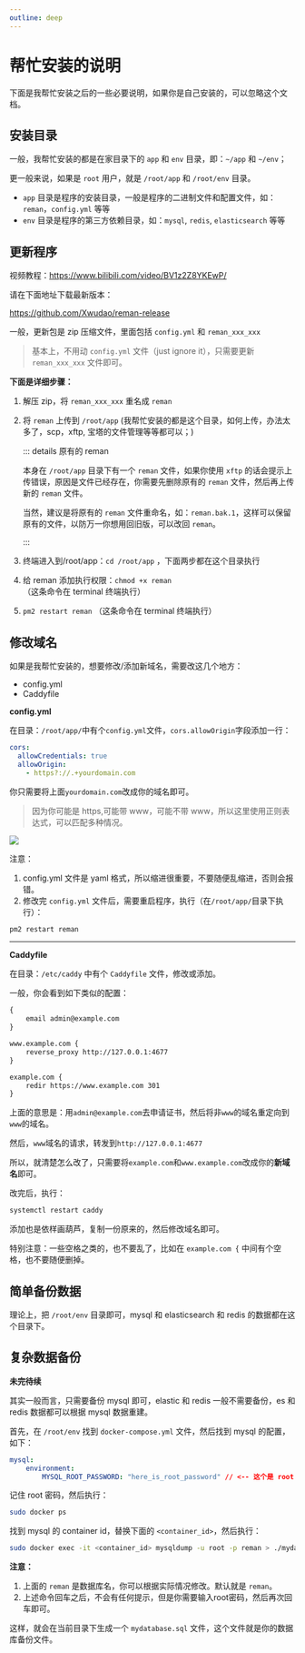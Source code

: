 ```yaml
---
outline: deep
---
```


# 帮忙安装的说明

下面是我帮忙安装之后的一些必要说明，如果你是自己安装的，可以忽略这个文档。

## 安装目录

一般，我帮忙安装的都是在家目录下的 `app` 和 `env` 目录，即：`~/app` 和 `~/env`；

更一般来说，如果是 `root` 用户，就是 `/root/app` 和 `/root/env` 目录。

- `app` 目录是程序的安装目录，一般是程序的二进制文件和配置文件，如：`reman`，`config.yml` 等等
- `env` 目录是程序的第三方依赖目录，如：`mysql`, `redis`, `elasticsearch` 等等

## 更新程序

视频教程：<https://www.bilibili.com/video/BV1z2Z8YKEwP/>

请在下面地址下载最新版本：

<https://github.com/Xwudao/reman-release>

一般，更新包是 zip 压缩文件，里面包括 `config.yml` 和 `reman_xxx_xxx`

> 基本上，不用动 `config.yml` 文件（just ignore it），只需要更新 `reman_xxx_xxx` 文件即可。

**下面是详细步骤：**

1. 解压 zip，将 `reman_xxx_xxx` 重名成 `reman`

2. 将 `reman` 上传到 `/root/app` (我帮忙安装的都是这个目录，如何上传，办法太多了，scp，xftp, 宝塔的文件管理等等都可以；)

   ::: details 原有的 reman

   本身在 `/root/app` 目录下有一个 `reman` 文件，如果你使用 `xftp` 的话会提示上传错误，原因是文件已经存在，你需要先删除原有的 `reman` 文件，然后再上传新的 `reman` 文件。

   当然，建议是将原有的 `reman` 文件重命名，如：`reman.bak.1`，这样可以保留原有的文件，以防万一你想用回旧版，可以改回 `reman`。

   :::

3. 终端进入到/root/app：`cd /root/app` ，下面两步都在这个目录执行

4. 给 reman 添加执行权限：`chmod +x reman` （这条命令在 terminal 终端执行）

5. `pm2 restart reman` （这条命令在 terminal 终端执行）

## 修改域名

如果是我帮忙安装的，想要修改/添加新域名，需要改这几个地方：

- config.yml
- Caddyfile

**config.yml**

在目录：`/root/app/`中有个`config.yml`文件，`cors.allowOrigin`字段添加一行：

```yml {4}
cors:
  allowCredentials: true
  allowOrigin:
    - https?://.+yourdomain.com
```

你只需要将上面`yourdomain.com`改成你的域名即可。

> 因为你可能是 https,可能带 www，可能不带 www，所以这里使用正则表达式，可以匹配多种情况。

![](/images/help-install/image.png)

注意：

1. config.yml 文件是 yaml 格式，所以缩进很重要，不要随便乱缩进，否则会报错。
2. 修改完 `config.yml` 文件后，需要重启程序，执行（在`/root/app/`目录下执行）：

```sh
pm2 restart reman
```

---

**Caddyfile**

在目录：`/etc/caddy` 中有个 `Caddyfile` 文件，修改或添加。

一般，你会看到如下类似的配置：

```txt
{
    email admin@example.com
}

www.example.com {
    reverse_proxy http://127.0.0.1:4677
}

example.com {
    redir https://www.example.com 301
}
```

上面的意思是：用`admin@example.com`去申请证书，然后将非`www`的域名重定向到`www`的域名。

然后，`www`域名的请求，转发到`http://127.0.0.1:4677`

所以，就清楚怎么改了，只需要将`example.com`和`www.example.com`改成你的**新域名**即可。

改完后，执行：

```sh
systemctl restart caddy
```

添加也是依样画葫芦，复制一份原来的，然后修改域名即可。

特别注意：一些空格之类的，也不要乱了，比如在 `example.com {` 中间有个空格，也不要随便删掉。

## 简单备份数据

理论上，把 `/root/env` 目录即可，mysql 和 elasticsearch 和 redis 的数据都在这个目录下。

## 复杂数据备份

**未完待续**

其实一般而言，只需要备份 mysql 即可，elastic 和 redis 一般不需要备份，es 和 redis 数据都可以根据 mysql 数据重建。

首先，在 `/root/env` 找到 `docker-compose.yml` 文件，然后找到 mysql 的配置，如下：

```yml
mysql:
    environment:
        MYSQL_ROOT_PASSWORD: "here_is_root_password" // <-- 这个是 root 密码
```

记住 root 密码，然后执行：

```sh
sudo docker ps 
```

找到 mysql 的 container id，替换下面的 `<container_id>`，然后执行：

```sh
sudo docker exec -it <container_id> mysqldump -u root -p reman > ./mydatabase.sql
```

**注意：**

1. 上面的 `reman` 是数据库名，你可以根据实际情况修改。默认就是 `reman`。
2. 上述命令回车之后，不会有任何提示，但是你需要输入root密码，然后再次回车即可。

这样，就会在当前目录下生成一个 `mydatabase.sql` 文件，这个文件就是你的数据库备份文件。
